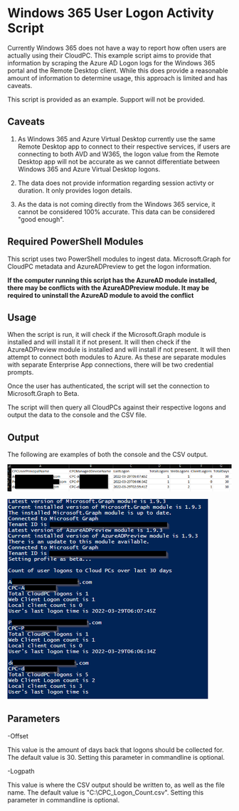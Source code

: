 # Windows 365 User Logon Activity Script
Currently Windows 365 does not have a way to report how often users are actually using their CloudPC. This example script aims to provide that information by scraping the Azure AD Logon logs for the Windows 365 portal and the Remote Desktop client. While this does provide a reasonable amount of information to determine usage, this approach is limited and has caveats. 

This script is provided as an example. Support will not be provided. 

## Caveats
1. As Windows 365 and Azure Virtual Desktop currently use the same Remote Desktop app to connect to their respective services, if users are connecting to both AVD and W365, the logon value from the Remote Desktop  app will not be accurate as we cannot differentiate between Windows 365 and Azure Virtual Desktop logons.

2. The data does not provide information regarding session activty or duration. It only provides logon details.

3. As the data is not coming directly from the Windows 365 service, it cannot be considered 100% accurate. This data can be considered "good enough".

## Required PowerShell Modules

This script uses two PowerShell modules to ingest data. Microsoft.Graph for CloudPC metadata and AzureADPreview to get the logon information. 

**If the computer running this script has the AzureAD module installed, there may be conflicts with the AzureADPreview module. It may be required to uninstall the AzureAD module to avoid the conflict**

## Usage

When the script is run, it will check if the Microsoft.Graph module is installed and will install it if not present. It will then check if the AzureADPreview module is installed and will install if not present. It will then attempt to connect both modules to Azure. As these are separate modules with separate Enterprise App connections, there will be two credential prompts.

Once the user has authenticated, the script will set the connection to Microsoft.Graph to Beta.

The script will then query all CloudPCs against their respective logons and output the data to the console and the CSV file.

## Output
The following are examples of both the console and the CSV output.

![CSV Output Example](CSV_Example.png)

![Console Output Example](console_example.png)

## Parameters

-Offset

This value is the amount of days back that logons should be collected for. The default value is 30. Setting this parameter in commandline is optional.

-Logpath

This value is where the CSV output should be written to, as well as the file name. The default value is "C:\CPC_Logon_Count.csv". Setting this parameter in commandline is optional.


